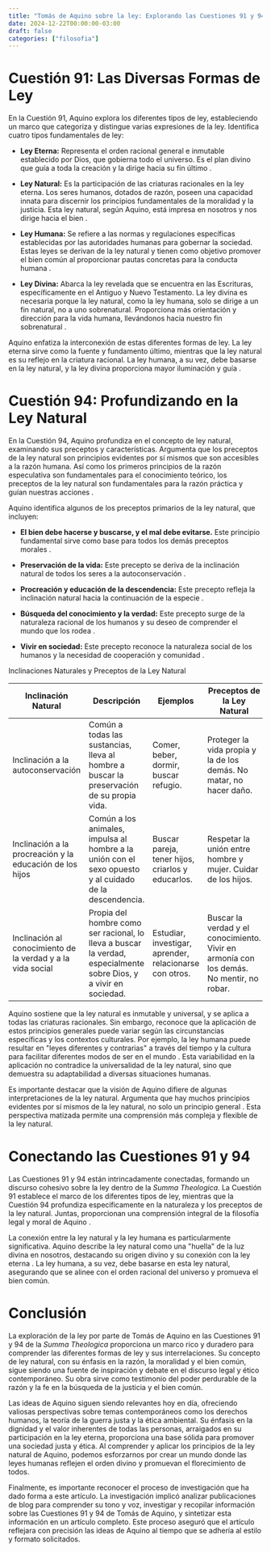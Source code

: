```yaml
---
title: "Tomás de Aquino sobre la ley: Explorando las Cuestiones 91 y 94 de la Summa Theologica"
date: 2024-12-22T00:00:00-03:00
draft: false
categories: ["filosofia"]
---
```



# Cuestión 91: Las Diversas Formas de Ley

En la Cuestión 91, Aquino explora los diferentes tipos de ley, estableciendo un marco que categoriza y distingue varias expresiones de la ley. Identifica cuatro tipos fundamentales de ley:

- **Ley Eterna:** Representa el orden racional general e inmutable establecido por Dios, que gobierna todo el universo. Es el plan divino que guía a toda la creación y la dirige hacia su fin último .   
    
- **Ley Natural:** Es la participación de las criaturas racionales en la ley eterna. Los seres humanos, dotados de razón, poseen una capacidad innata para discernir los principios fundamentales de la moralidad y la justicia. Esta ley natural, según Aquino, está impresa en nosotros y nos dirige hacia el bien .   
    
- **Ley Humana:** Se refiere a las normas y regulaciones específicas establecidas por las autoridades humanas para gobernar la sociedad. Estas leyes se derivan de la ley natural y tienen como objetivo promover el bien común al proporcionar pautas concretas para la conducta humana .   
    
- **Ley Divina:** Abarca la ley revelada que se encuentra en las Escrituras, específicamente en el Antiguo y Nuevo Testamento. La ley divina es necesaria porque la ley natural, como la ley humana, solo se dirige a un fin natural, no a uno sobrenatural. Proporciona más orientación y dirección para la vida humana, llevándonos hacia nuestro fin sobrenatural .   
    

Aquino enfatiza la interconexión de estas diferentes formas de ley. La ley eterna sirve como la fuente y fundamento último, mientras que la ley natural es su reflejo en la criatura racional. La ley humana, a su vez, debe basarse en la ley natural, y la ley divina proporciona mayor iluminación y guía .   

# Cuestión 94: Profundizando en la Ley Natural

En la Cuestión 94, Aquino profundiza en el concepto de ley natural, examinando sus preceptos y características. Argumenta que los preceptos de la ley natural son principios evidentes por sí mismos que son accesibles a la razón humana. Así como los primeros principios de la razón especulativa son fundamentales para el conocimiento teórico, los preceptos de la ley natural son fundamentales para la razón práctica y guían nuestras acciones .   

Aquino identifica algunos de los preceptos primarios de la ley natural, que incluyen:

- **El bien debe hacerse y buscarse, y el mal debe evitarse.** Este principio fundamental sirve como base para todos los demás preceptos morales .   
    
- **Preservación de la vida:** Este precepto se deriva de la inclinación natural de todos los seres a la autoconservación .   
    
- **Procreación y educación de la descendencia:** Este precepto refleja la inclinación natural hacia la continuación de la especie .   
    
- **Búsqueda del conocimiento y la verdad:** Este precepto surge de la naturaleza racional de los humanos y su deseo de comprender el mundo que los rodea .   
    
- **Vivir en sociedad:** Este precepto reconoce la naturaleza social de los humanos y la necesidad de cooperación y comunidad .   

Inclinaciones Naturales y Preceptos de la Ley Natural

| Inclinación Natural | Descripción | Ejemplos | Preceptos de la Ley Natural |
|---------------------|-------------|----------|-----------------------------|
| Inclinación a la autoconservación | Común a todas las sustancias, lleva al hombre a buscar la preservación de su propia vida. | Comer, beber, dormir, buscar refugio. | Proteger la vida propia y la de los demás. No matar, no hacer daño. |
| Inclinación a la procreación y la educación de los hijos | Común a los animales, impulsa al hombre a la unión con el sexo opuesto y al cuidado de la descendencia. | Buscar pareja, tener hijos, criarlos y educarlos. | Respetar la unión entre hombre y mujer. Cuidar de los hijos. |
| Inclinación al conocimiento de la verdad y a la vida social | Propia del hombre como ser racional, lo lleva a buscar la verdad, especialmente sobre Dios, y a vivir en sociedad. | Estudiar, investigar, aprender, relacionarse con otros. | Buscar la verdad y el conocimiento. Vivir en armonía con los demás. No mentir, no robar. |
    

Aquino sostiene que la ley natural es inmutable y universal, y se aplica a todas las criaturas racionales. Sin embargo, reconoce que la aplicación de estos principios generales puede variar según las circunstancias específicas y los contextos culturales. Por ejemplo, la ley humana puede resultar en "leyes diferentes y contrarias" a través del tiempo y la cultura para facilitar diferentes modos de ser en el mundo . Esta variabilidad en la aplicación no contradice la universalidad de la ley natural, sino que demuestra su adaptabilidad a diversas situaciones humanas.   

Es importante destacar que la visión de Aquino difiere de algunas interpretaciones de la ley natural. Argumenta que hay muchos principios evidentes por sí mismos de la ley natural, no solo un principio general . Esta perspectiva matizada permite una comprensión más compleja y flexible de la ley natural.   

# Conectando las Cuestiones 91 y 94

Las Cuestiones 91 y 94 están intrincadamente conectadas, formando un discurso cohesivo sobre la ley dentro de la _Summa Theologica_. La Cuestión 91 establece el marco de los diferentes tipos de ley, mientras que la Cuestión 94 profundiza específicamente en la naturaleza y los preceptos de la ley natural. Juntas, proporcionan una comprensión integral de la filosofía legal y moral de Aquino .   

La conexión entre la ley natural y la ley humana es particularmente significativa. Aquino describe la ley natural como una "huella" de la luz divina en nosotros, destacando su origen divino y su conexión con la ley eterna . La ley humana, a su vez, debe basarse en esta ley natural, asegurando que se alinee con el orden racional del universo y promueva el bien común.   

# Conclusión

La exploración de la ley por parte de Tomás de Aquino en las Cuestiones 91 y 94 de la _Summa Theologica_ proporciona un marco rico y duradero para comprender las diferentes formas de ley y sus interrelaciones. Su concepto de ley natural, con su énfasis en la razón, la moralidad y el bien común, sigue siendo una fuente de inspiración y debate en el discurso legal y ético contemporáneo. Su obra sirve como testimonio del poder perdurable de la razón y la fe en la búsqueda de la justicia y el bien común.

Las ideas de Aquino siguen siendo relevantes hoy en día, ofreciendo valiosas perspectivas sobre temas contemporáneos como los derechos humanos, la teoría de la guerra justa y la ética ambiental. Su énfasis en la dignidad y el valor inherentes de todas las personas, arraigados en su participación en la ley eterna, proporciona una base sólida para promover una sociedad justa y ética. Al comprender y aplicar los principios de la ley natural de Aquino, podemos esforzarnos por crear un mundo donde las leyes humanas reflejen el orden divino y promuevan el florecimiento de todos.

Finalmente, es importante reconocer el proceso de investigación que ha dado forma a este artículo. La investigación implicó analizar publicaciones de blog para comprender su tono y voz, investigar y recopilar información sobre las Cuestiones 91 y 94 de Tomás de Aquino, y sintetizar esta información en un artículo completo. Este proceso aseguró que el artículo reflejara con precisión las ideas de Aquino al tiempo que se adhería al estilo y formato solicitados.